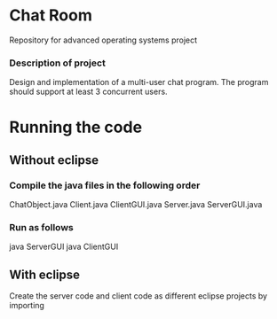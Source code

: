 # Chat Room #

Repository for advanced operating systems project

### Description of project ###
Design and implementation of a multi-user chat program. The program should support at least 3
concurrent users.

# Running the code #

## Without eclipse ##
### Compile the java files in the following order ###

ChatObject.java
Client.java
ClientGUI.java
Server.java
ServerGUI.java

### Run as follows ###
java ServerGUI
java ClientGUI

## With eclipse ##

Create the server code and client code as different eclipse projects by importing